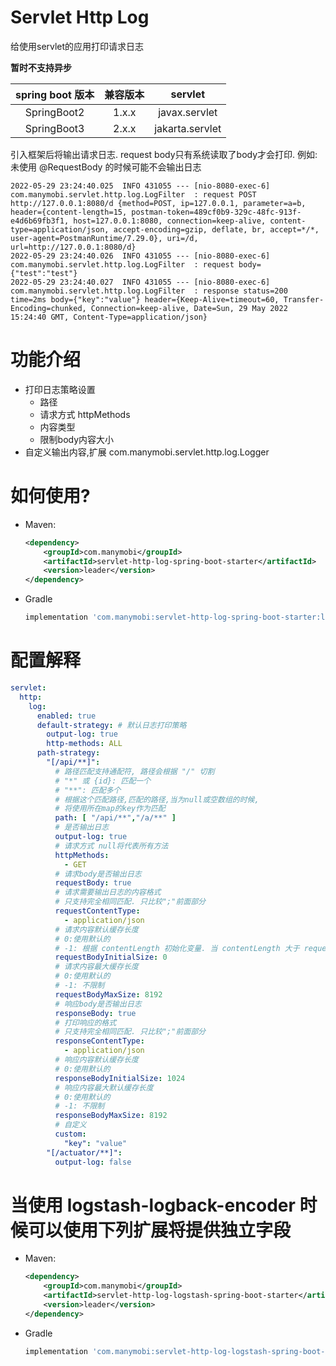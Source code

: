 Servlet Http Log
===============================================

给使用servlet的应用打印请求日志

**暂时不支持异步**

| spring boot 版本 | 兼容版本  |     servlet     | 
|:--------------:|:-----:|:---------------:| 
|  SpringBoot2   | 1.x.x |  javax.servlet  |
|  SpringBoot3   | 2.x.x | jakarta.servlet |

引入框架后将输出请求日志. request body只有系统读取了body才会打印. 例如: 未使用 @RequestBody 的时候可能不会输出日志

```log
2022-05-29 23:24:40.025  INFO 431055 --- [nio-8080-exec-6] com.manymobi.servlet.http.log.LogFilter  : request POST http://127.0.0.1:8080/d {method=POST, ip=127.0.0.1, parameter=a=b, header={content-length=15, postman-token=489cf0b9-329c-48fc-913f-e4d6b69fb3f1, host=127.0.0.1:8080, connection=keep-alive, content-type=application/json, accept-encoding=gzip, deflate, br, accept=*/*, user-agent=PostmanRuntime/7.29.0}, uri=/d, url=http://127.0.0.1:8080/d}
2022-05-29 23:24:40.026  INFO 431055 --- [nio-8080-exec-6] com.manymobi.servlet.http.log.LogFilter  : request body={"test":"test"}
2022-05-29 23:24:40.027  INFO 431055 --- [nio-8080-exec-6] com.manymobi.servlet.http.log.LogFilter  : response status=200 time=2ms body={"key":"value"} header={Keep-Alive=timeout=60, Transfer-Encoding=chunked, Connection=keep-alive, Date=Sun, 29 May 2022 15:24:40 GMT, Content-Type=application/json}
````

# 功能介绍

- 打印日志策略设置
    - 路径
    - 请求方式 httpMethods
    - 内容类型
    - 限制body内容大小
- 自定义输出内容,扩展 com.manymobi.servlet.http.log.Logger

# 如何使用?

- Maven:
  ```xml
  <dependency>
      <groupId>com.manymobi</groupId>
      <artifactId>servlet-http-log-spring-boot-starter</artifactId>
      <version>leader</version>
  </dependency>
  ```
- Gradle
  ```groovy
  implementation 'com.manymobi:servlet-http-log-spring-boot-starter:leader'
  ```

# 配置解释

```yaml
servlet:
  http:
    log:
      enabled: true
      default-strategy: # 默认日志打印策略
        output-log: true
        http-methods: ALL
      path-strategy:
        "[/api/**]":
          # 路径匹配支持通配符, 路径会根据 "/" 切割
          # "*" 或 {id}: 匹配一个
          # "**": 匹配多个
          # 根据这个匹配路径,匹配的路径,当为null或空数组的时候,
          # 将使用所在map的key作为匹配
          path: [ "/api/**","/a/**" ]
          # 是否输出日志
          output-log: true
          # 请求方式 null将代表所有方法
          httpMethods:
            - GET
          # 请求body是否输出日志
          requestBody: true
          # 请求需要输出日志的内容格式
          # 只支持完全相同匹配. 只比较";"前面部分
          requestContentType:
            - application/json
          # 请求内容默认缓存长度
          # 0:使用默认的
          # -1: 根据 contentLength 初始化变量. 当 contentLength 大于 requestBodyMaxSize时候,将使用 requestBodyMaxSize 进行初始化
          requestBodyInitialSize: 0
          # 请求内容最大缓存长度
          # 0:使用默认的
          # -1: 不限制
          requestBodyMaxSize: 8192
          # 响应body是否输出日志
          responseBody: true
          # 打印响应的格式
          # 只支持完全相同匹配. 只比较";"前面部分
          responseContentType:
            - application/json
          # 响应内容默认缓存长度
          # 0:使用默认的
          responseBodyInitialSize: 1024
          # 响应内容最大默认缓存长度
          # 0:使用默认的
          # -1: 不限制
          responseBodyMaxSize: 8192
          # 自定义
          custom:
            "key": "value"
        "[/actuator/**]":
          output-log: false
```

# 当使用 logstash-logback-encoder 时候可以使用下列扩展将提供独立字段

- Maven:
  ```xml
  <dependency>
      <groupId>com.manymobi</groupId>
      <artifactId>servlet-http-log-logstash-spring-boot-starter</artifactId>
      <version>leader</version>
  </dependency>
  ```
- Gradle
  ```groovy
  implementation 'com.manymobi:servlet-http-log-logstash-spring-boot-starter:leader'
  ```
